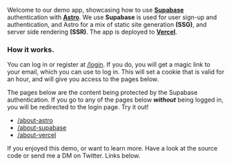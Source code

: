 Welcome to our demo app, showcasing how to use [**Supabase**](https://supabase.com/) authentication with
[**Astro**](https://astro.build). We use **Supabase** is used for user sign-up and authentication, and Astro for
a mix of static site generation **(SSG)**, and server side rendering **(SSR)**. The app is deployed to
[**Vercel**](https://vercel.com).

### How it works.
You can log in or register at [/login](/login). If you do, you will get a magic link to your email, which you
can use to log in. This will set a cookie that is valid for an hour, and will give you access to the pages
below.

The pages below are the content being protected by the Supabase authentication. If you go to any of the pages
below _**without**_ being logged in, you will be redirected to the login page. Try it out!

* [/about-astro](/about-astro)
* [/about-supabase](/about-supabase)
* [/about-vercel](/about-vercel)

If you enjoyed this demo, or want to learn more. Have a look at the source code or send me a DM on Twitter. Links below.
